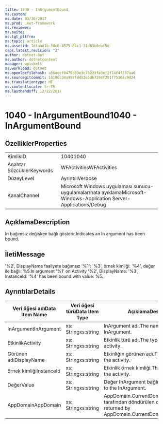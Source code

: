 ```yaml
---
title: 1040 - InArgumentBound
ms.custom: 
ms.date: 03/30/2017
ms.prod: .net-framework
ms.reviewer: 
ms.suite: 
ms.tgt_pltfrm: 
ms.topic: article
ms.assetid: 7dfaad1b-36c0-4575-84c1-31d63b0eaf5d
caps.latest.revision: "2"
author: dotnet-bot
ms.author: dotnetcontent
manager: wpickett
ms.workload: dotnet
ms.openlocfilehash: a86eeef0479b33e3c76223fa3ef2f74f4f337aa0
ms.sourcegitcommit: 16186c34a957fdd52e5db7294f291f7530ac9d24
ms.translationtype: MT
ms.contentlocale: tr-TR
ms.lasthandoff: 12/22/2017
---
```

# <a name="1040---inargumentbound"></a><span data-ttu-id="e1361-102">1040 - InArgumentBound</span><span class="sxs-lookup"><span data-stu-id="e1361-102">1040 - InArgumentBound</span></span>
## <a name="properties"></a><span data-ttu-id="e1361-103">Özellikler</span><span class="sxs-lookup"><span data-stu-id="e1361-103">Properties</span></span>  
  
|||  
|-|-|  
|<span data-ttu-id="e1361-104">Kimlik</span><span class="sxs-lookup"><span data-stu-id="e1361-104">ID</span></span>|<span data-ttu-id="e1361-105">1040</span><span class="sxs-lookup"><span data-stu-id="e1361-105">1040</span></span>|  
|<span data-ttu-id="e1361-106">Anahtar Sözcükler</span><span class="sxs-lookup"><span data-stu-id="e1361-106">Keywords</span></span>|<span data-ttu-id="e1361-107">WFActivities</span><span class="sxs-lookup"><span data-stu-id="e1361-107">WFActivities</span></span>|  
|<span data-ttu-id="e1361-108">Düzey</span><span class="sxs-lookup"><span data-stu-id="e1361-108">Level</span></span>|<span data-ttu-id="e1361-109">Ayrıntılı</span><span class="sxs-lookup"><span data-stu-id="e1361-109">Verbose</span></span>|  
|<span data-ttu-id="e1361-110">Kanal</span><span class="sxs-lookup"><span data-stu-id="e1361-110">Channel</span></span>|<span data-ttu-id="e1361-111">Microsoft Windows uygulaması sunucu-uygulamalar/hata ayıklama</span><span class="sxs-lookup"><span data-stu-id="e1361-111">Microsoft-Windows-Application Server-Applications/Debug</span></span>|  
  
## <a name="description"></a><span data-ttu-id="e1361-112">Açıklama</span><span class="sxs-lookup"><span data-stu-id="e1361-112">Description</span></span>  
 <span data-ttu-id="e1361-113">In bağımsız değişken bağlı gösterir.</span><span class="sxs-lookup"><span data-stu-id="e1361-113">Indicates an In argument has been bound.</span></span>  
  
## <a name="message"></a><span data-ttu-id="e1361-114">İleti</span><span class="sxs-lookup"><span data-stu-id="e1361-114">Message</span></span>  
 <span data-ttu-id="e1361-115">'%2', DisplayName faaliyete bağımsız '%1': '%3', örnek kimliği: '%4', değer ile bağlı: %5.</span><span class="sxs-lookup"><span data-stu-id="e1361-115">In argument '%1' on Activity '%2', DisplayName: '%3', InstanceId: '%4' has been bound with value: %5.</span></span>  
  
## <a name="details"></a><span data-ttu-id="e1361-116">Ayrıntılar</span><span class="sxs-lookup"><span data-stu-id="e1361-116">Details</span></span>  
  
|<span data-ttu-id="e1361-117">Veri öğesi adı</span><span class="sxs-lookup"><span data-stu-id="e1361-117">Data Item Name</span></span>|<span data-ttu-id="e1361-118">Veri öğesi türü</span><span class="sxs-lookup"><span data-stu-id="e1361-118">Data Item Type</span></span>|<span data-ttu-id="e1361-119">Açıklama</span><span class="sxs-lookup"><span data-stu-id="e1361-119">Description</span></span>|  
|--------------------|--------------------|-----------------|  
|<span data-ttu-id="e1361-120">InArgument</span><span class="sxs-lookup"><span data-stu-id="e1361-120">InArgument</span></span>|<span data-ttu-id="e1361-121">xs: String</span><span class="sxs-lookup"><span data-stu-id="e1361-121">xs:string</span></span>|<span data-ttu-id="e1361-122">InArgument adı.</span><span class="sxs-lookup"><span data-stu-id="e1361-122">The name of the InArgument.</span></span>|  
|<span data-ttu-id="e1361-123">Etkinlik</span><span class="sxs-lookup"><span data-stu-id="e1361-123">Activity</span></span>|<span data-ttu-id="e1361-124">xs: String</span><span class="sxs-lookup"><span data-stu-id="e1361-124">xs:string</span></span>|<span data-ttu-id="e1361-125">Etkinlik türü adı.</span><span class="sxs-lookup"><span data-stu-id="e1361-125">The type name of the activity.</span></span>|  
|<span data-ttu-id="e1361-126">Görünen adı</span><span class="sxs-lookup"><span data-stu-id="e1361-126">DisplayName</span></span>|<span data-ttu-id="e1361-127">xs: String</span><span class="sxs-lookup"><span data-stu-id="e1361-127">xs:string</span></span>|<span data-ttu-id="e1361-128">Etkinliğin görünen adı.</span><span class="sxs-lookup"><span data-stu-id="e1361-128">The display name of the activity.</span></span>|  
|<span data-ttu-id="e1361-129">örnek kimliği</span><span class="sxs-lookup"><span data-stu-id="e1361-129">InstanceId</span></span>|<span data-ttu-id="e1361-130">xs: String</span><span class="sxs-lookup"><span data-stu-id="e1361-130">xs:string</span></span>|<span data-ttu-id="e1361-131">Etkinlik örnek kimliği.</span><span class="sxs-lookup"><span data-stu-id="e1361-131">The instance id of the activity.</span></span>|  
|<span data-ttu-id="e1361-132">Değer</span><span class="sxs-lookup"><span data-stu-id="e1361-132">Value</span></span>|<span data-ttu-id="e1361-133">xs: String</span><span class="sxs-lookup"><span data-stu-id="e1361-133">xs:string</span></span>|<span data-ttu-id="e1361-134">Değer InArgument bağlı.</span><span class="sxs-lookup"><span data-stu-id="e1361-134">The value bound to the InArgument.</span></span>|  
|<span data-ttu-id="e1361-135">AppDomain</span><span class="sxs-lookup"><span data-stu-id="e1361-135">AppDomain</span></span>|<span data-ttu-id="e1361-136">xs: String</span><span class="sxs-lookup"><span data-stu-id="e1361-136">xs:string</span></span>|<span data-ttu-id="e1361-137">AppDomain.CurrentDomain.FriendlyName tarafından döndürülen dize.</span><span class="sxs-lookup"><span data-stu-id="e1361-137">The string returned by AppDomain.CurrentDomain.FriendlyName.</span></span>|
